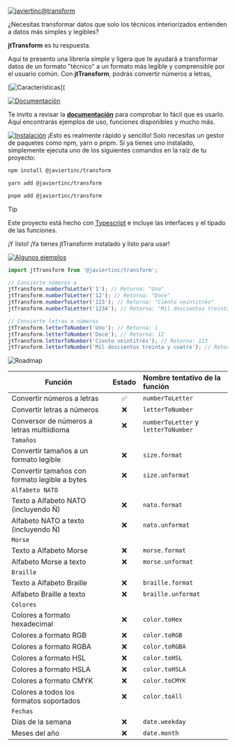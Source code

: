 [![javiertinc@transform](https://javiertinc.github.io/transform/images/gh-header.png)](https://github.com/JaviertINC/transform)

¿Necesitas transformar datos que solo los técnicos interiorizados entienden a datos más simples y legibles?

**jtTransform** es tu respuesta.

Aquí te presento una librería simple y ligera que te ayudará a transformar datos de un formato "técnico" a un formato más legible y comprensible por el usuario común. Con **jtTransform**, podrás convertir números a letras,

[![Características](https://javiertinc.github.io/transform/images/gh-caracteristicas.png)](

[![Documentación](https://javiertinc.github.io/transform/images/gh-documentacion.png)](https://github.com/JaviertINC/transform/wiki)

Te invito a revisar la [**documentación**](https://github.com/JaviertINC/transform/wiki) para comprobar lo fácil que es usarlo. Aquí encontrarás ejemplos de uso, funciones disponibles y mucho más.

[![Instalación](https://javiertinc.github.io/transform/images/gh-instalacion.png)](https://github.com/JaviertINC/transform/wiki)
¡Esto es realmente rápido y sencillo! Solo necesitas un gestor de paquetes como npm, yarn o pnpm. Si ya tienes uno instalado, simplemente ejecuta uno de los siguientes comandos en la raíz de tu proyecto:

```bash
npm install @javiertinc/transform
```

```bash
yarn add @javiertinc/transform
```

```bash
pnpm add @javiertinc/transform
```

> [!TIP]
> Este proyecto está hecho con [Typescript](https://www.typescriptlang.org) e incluye las interfaces y el tipado de las funciones.

¡Y listo! ¡Ya tienes jtTransform instalado y listo para usar!

[![Algunos ejemplos](https://javiertinc.github.io/transform/images/gh-algunos-ejemplos.png)](https://github.com/JaviertINC/transform/wiki)

```typescript
import jtTransform from '@javiertinc/transform';

// Convierte números a 
jtTransform.numberToLetter('1'); // Retorna: "Uno"
jtTransform.numberToLetter('12'); // Retorna: "Doce"
jtTransform.numberToLetter('123'); // Retorna: "Ciento veintitrés"
jtTransform.numberToLetter('1234'); // Retorna: "Mil doscientos treinta y cuatro"

// Convierte letras a números
jtTransform.letterToNumber('Uno'); // Retorna: 1
jtTransform.letterToNumber('Doce'); // Retorna: 12
jtTransform.letterToNumber('Ciento veintitrés'); // Retorna: 123
jtTransform.letterToNumber('Mil doscientos treinta y cuatro'); // Retorna: 1234
```

![Roadmap](https://javiertinc.github.io/transform/images/gh-roadmap.png)

| Función | Estado | Nombre tentativo de la función |
| ------- | :------: | :----------------- |
| Convertir números a letras | ✅ | `numberToLetter` |
| Convertir letras a números | ❌ | `letterToNumber` |
| Conversor de números a letras multiidioma | ❌ | `numberToLetter` y `letterToNumber` |
| `Tamaños` |  |  |
| Convertir tamaños a un formato legible | ❌ | `size.format` |
| Convertir tamaños con formato legible a bytes | ❌ | `size.unformat` |
| `Alfabeto NATO` |  |  |
| Texto a Alfabeto NATO (incluyendo Ñ) | ❌ | `nato.format` |
| Alfabeto NATO a texto (incluyendo Ñ) | ❌ | `nato.unformat` |
| `Morse` |  |  |
| Texto a Alfabeto Morse | ❌ | `morse.format` |
| Alfabeto Morse a texto | ❌ | `morse.unformat` |
| `Braille` |  |  |
| Texto a Alfabeto Braille | ❌ | `braille.format` |
| Alfabeto Braille a texto | ❌ | `braille.unformat` |
| `Colores` |  |  |
| Colores a formato hexadecimal | ❌ | `color.toHex` |
| Colores a formato RGB | ❌ | `color.toRGB` |
| Colores a formato RGBA | ❌ | `color.toRGBA` |
| Colores a formato HSL | ❌ | `color.toHSL` |
| Colores a formato HSLA | ❌ | `color.toHSLA` |
| Colores a formato CMYK | ❌ | `color.toCMYK` |
| Colores a todos los formatos soportados | ❌ | `color.toAll` |
| `Fechas` |  |  |
| Días de la semana | ❌ | `date.weekday` |
| Meses del año | ❌ | `date.month` |
